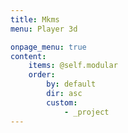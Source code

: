 ```yaml
---
title: Mkms
menu: Player 3d

onpage_menu: true
content:
    items: @self.modular
    order:
        by: default
        dir: asc
        custom:
            - _project
---
```

